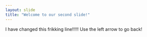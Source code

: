 ```yaml
---
layout: slide
title: "Welcome to our second slide!"
---
```

I have changed this frikking line!!!!!
Use the left arrow to go back!
